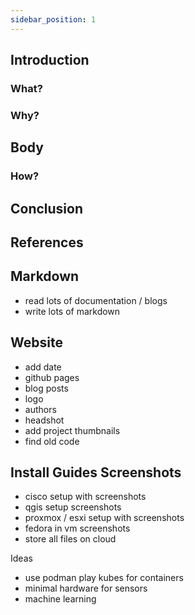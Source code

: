```yaml
---
sidebar_position: 1
---
```


## Introduction

### What?

### Why?

## Body

### How?

## Conclusion

## References

## Markdown

- read lots of documentation / blogs
- write lots of markdown

## Website

- add date
- github pages
- blog posts
- logo
- authors
- headshot
- add project thumbnails
- find old code

## Install Guides Screenshots

- cisco setup with screenshots
- qgis setup screenshots
- proxmox / esxi setup with screenshots
- fedora in vm screenshots
- store all files on cloud


Ideas
- use podman play kubes for containers
- minimal hardware for sensors
- machine learning